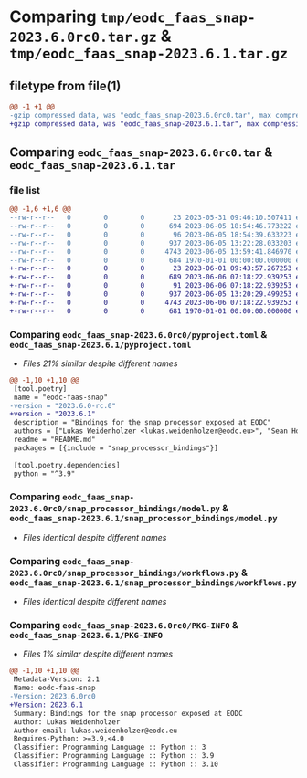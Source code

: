 # Comparing `tmp/eodc_faas_snap-2023.6.0rc0.tar.gz` & `tmp/eodc_faas_snap-2023.6.1.tar.gz`

## filetype from file(1)

```diff
@@ -1 +1 @@
-gzip compressed data, was "eodc_faas_snap-2023.6.0rc0.tar", max compression
+gzip compressed data, was "eodc_faas_snap-2023.6.1.tar", max compression
```

## Comparing `eodc_faas_snap-2023.6.0rc0.tar` & `eodc_faas_snap-2023.6.1.tar`

### file list

```diff
@@ -1,6 +1,6 @@
--rw-r--r--   0        0        0       23 2023-05-31 09:46:10.507411 eodc_faas_snap-2023.6.0rc0/README.md
--rw-r--r--   0        0        0      694 2023-06-05 18:54:46.773222 eodc_faas_snap-2023.6.0rc0/pyproject.toml
--rw-r--r--   0        0        0       96 2023-06-05 18:54:39.633223 eodc_faas_snap-2023.6.0rc0/snap_processor_bindings/__init__.py
--rw-r--r--   0        0        0      937 2023-06-05 13:22:28.033203 eodc_faas_snap-2023.6.0rc0/snap_processor_bindings/model.py
--rw-r--r--   0        0        0     4743 2023-06-05 13:59:41.846970 eodc_faas_snap-2023.6.0rc0/snap_processor_bindings/workflows.py
--rw-r--r--   0        0        0      684 1970-01-01 00:00:00.000000 eodc_faas_snap-2023.6.0rc0/PKG-INFO
+-rw-r--r--   0        0        0       23 2023-06-01 09:43:57.267253 eodc_faas_snap-2023.6.1/README.md
+-rw-r--r--   0        0        0      689 2023-06-06 07:18:22.939253 eodc_faas_snap-2023.6.1/pyproject.toml
+-rw-r--r--   0        0        0       91 2023-06-06 07:18:22.939253 eodc_faas_snap-2023.6.1/snap_processor_bindings/__init__.py
+-rw-r--r--   0        0        0      937 2023-06-05 13:20:29.499253 eodc_faas_snap-2023.6.1/snap_processor_bindings/model.py
+-rw-r--r--   0        0        0     4743 2023-06-06 07:18:22.939253 eodc_faas_snap-2023.6.1/snap_processor_bindings/workflows.py
+-rw-r--r--   0        0        0      681 1970-01-01 00:00:00.000000 eodc_faas_snap-2023.6.1/PKG-INFO
```

### Comparing `eodc_faas_snap-2023.6.0rc0/pyproject.toml` & `eodc_faas_snap-2023.6.1/pyproject.toml`

 * *Files 21% similar despite different names*

```diff
@@ -1,10 +1,10 @@
 [tool.poetry]
 name = "eodc-faas-snap"
-version = "2023.6.0-rc.0"
+version = "2023.6.1"
 description = "Bindings for the snap processor exposed at EODC"
 authors = ["Lukas Weidenholzer <lukas.weidenholzer@eodc.eu>", "Sean Hoyal <sean.hoyal@eodc.eu>", "Valentina Hutter <valentina.hutter@eodc.eu>"]
 readme = "README.md"
 packages = [{include = "snap_processor_bindings"}]
 
 [tool.poetry.dependencies]
 python = "^3.9"
```

### Comparing `eodc_faas_snap-2023.6.0rc0/snap_processor_bindings/model.py` & `eodc_faas_snap-2023.6.1/snap_processor_bindings/model.py`

 * *Files identical despite different names*

### Comparing `eodc_faas_snap-2023.6.0rc0/snap_processor_bindings/workflows.py` & `eodc_faas_snap-2023.6.1/snap_processor_bindings/workflows.py`

 * *Files identical despite different names*

### Comparing `eodc_faas_snap-2023.6.0rc0/PKG-INFO` & `eodc_faas_snap-2023.6.1/PKG-INFO`

 * *Files 1% similar despite different names*

```diff
@@ -1,10 +1,10 @@
 Metadata-Version: 2.1
 Name: eodc-faas-snap
-Version: 2023.6.0rc0
+Version: 2023.6.1
 Summary: Bindings for the snap processor exposed at EODC
 Author: Lukas Weidenholzer
 Author-email: lukas.weidenholzer@eodc.eu
 Requires-Python: >=3.9,<4.0
 Classifier: Programming Language :: Python :: 3
 Classifier: Programming Language :: Python :: 3.9
 Classifier: Programming Language :: Python :: 3.10
```

